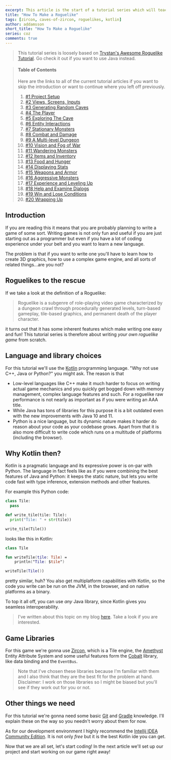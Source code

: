 ```yaml
---
excerpt: This article is the start of a tutorial series which will teach you how to write a roguelike game.
title: "How To Make a Roguelike"
tags: [zircon, caves-of-zircon, roguelikes, kotlin]
author: addamsson
short_title: "How To Make a Roguelike"
series: coz
comments: true
---
```


> This tutorial series is loosely based on [Trystan's Awesome Roguelike Tutorial](http://trystans.blogspot.com/2016/01/roguelike-tutorial-00-table-of-contents.html).
  Go check it out if you want to use Java instead.
  
> #### Table of Contents
>
> Here are the links to all of the current tutorial articles if you want to skip the introduction
> or want to continue where you left off previously.
> 
> 1. [#1 Project Setup](https://hexworks.org/posts/tutorials/2018/12/12/how-to-make-a-roguelike-project-setup.html)
> 2. [#2 Views, Screens, Inputs](https://hexworks.org/posts/tutorials/2018/12/28/how-to-make-a-roguelike-views-screens-inputs.html)
> 3. [#3 Generating Random Caves](https://hexworks.org/posts/tutorials/2019/01/05/how-to-make-a-roguelike-generating-random-caves.html)
> 4. [#4 The Player](https://hexworks.org/posts/tutorials/2019/02/13/how-to-make-a-roguelike-the-player.html)
> 5. [#5 Exploring The Cave](https://hexworks.org/posts/tutorials/2019/02/28/how-to-make-a-roguelike-exploring-the-cave.html)
> 6. [#6 Entity Interactions](https://hexworks.org/posts/tutorials/2019/03/14/how-to-make-a-roguelike-entity-interactions.html)
> 7. [#7 Stationary Monsters](https://hexworks.org/posts/tutorials/2019/03/21/how-to-make-a-roguelike-stationary-monsters.html)
> 8. [#8 Combat and Damage](https://hexworks.org/posts/tutorials/2019/04/02/how-to-make-a-roguelike-combat-and-damage.html)
> 9. [#9 A Multi-level Dungeon](https://hexworks.org/posts/tutorials/2019/04/17/how-to-make-a-roguelike-a-multi-level-dungeon.html)
> 10. [#10 Vision and Fog of War](https://hexworks.org/posts/tutorials/2019/04/27/how-to-make-a-roguelike-vision-and-fog-of-war.html)
> 11. [#11 Wandering Monsters](https://hexworks.org/posts/tutorials/2019/05/07/how-to-make-a-roguelike-wandering-monsters.html)
> 12. [#12 Items and Inventory](https://hexworks.org/posts/tutorials/2019/05/15/how-to-make-a-roguelike-items-and-inventory.html)
> 13. [#13 Food and Hunger](https://hexworks.org/posts/tutorials/2019/05/23/how-to-make-a-roguelike-food-and-hunger.html)
> 14. [#14 Displaying Stats](https://hexworks.org/posts/tutorials/2019/06/14/how-to-make-a-roguelike-displaying-stats.html)
> 15. [#15 Weapons and Armor](https://hexworks.org/posts/tutorials/2019/06/21/how-to-make-a-roguelike-weapons-and-armor.html)
> 16. [#16 Aggressive Monsters](https://hexworks.org/posts/tutorials/2019/06/26/how-to-make-a-roguelike-aggressive-monsters.html)
> 17. [#17 Experience and Leveling Up](https://hexworks.org/posts/tutorials/2019/06/28/how-to-make-a-roguelike-experience-and-leveling-up.html)
> 18. [#18 Help and Examine Dialogs](https://hexworks.org/posts/tutorials/2019/06/30/how-to-make-a-roguelike-help-and-examine-dialogs.html)
> 19. [#19 Win and Lose Conditions](https://hexworks.org/posts/tutorials/2019/07/01/how-to-make-a-roguelike-win-and-lose-conditions.html)
> 20. [#20 Wrapping Up](https://hexworks.org/posts/tutorials/2019/07/02/how-to-make-a-roguelike-wrapping-up.html)
  
## Introduction

If you are reading this it means that you are probably planning to write a game of some sort.
Writing games is not only fun and useful if you are just starting out as a programmer but even
if you have a lot of coding experience under your belt and you want to learn a new language.

The problem is that if you want to write one you'll have to learn how to create 3D graphics,
how to use a complex game engine, and all sorts of related things...are you not?

## Roguelikes to the rescue

If we take a look at the definition of a Roguelike:

> Roguelike is a subgenre of role-playing video game characterized by a dungeon crawl through procedurally generated levels, turn-based gameplay, tile-based graphics, and permanent death of the player character.

it turns out that it has some inherent features which make writing one easy and fun!
This tutorial series is therefore about writing *your own roguelike game* from scratch.

## Language and library choices

For this tutorial we'll use the [Kotlin](https://kotlinlang.org/) programming language.
"Why not use C++, Java or Python?" you might ask. The reason is that

- Low-level languages like C++ make it much harder to focus on writing actual game mechanics
  and you quickly get bogged down with memory management, complex language features and such.
  For a roguelike raw performance is not nearly as important as if you were writing an AAA title.
- While Java has tons of libraries for this purpose it is a bit outdated even with the new improvements
  with Java 10 and 11.
- Python is a nice language, but its dynamic nature makes it harder do reason about your code
  as your codebase grows. Apart from that it is also more difficult to write code which runs on
  a multitude of platforms (including the browser).

## Why Kotlin then?

Kotlin is a pragmatic language and its expressive power is on-par with Python. The language in
fact feels like as if you were combining the best features of Java and Python: it keeps the static
nature, but lets you write code fast with type inference, extension methods and other features.

For example this Python code:

```python
class Tile:
  pass

def write_tile(tile: Tile):
  print("Tile: " + str(tile))

write_tile(Tile())
```

looks like this in Kotlin:

```kotlin
class Tile

fun writeTile(tile: Tile) =
    println("Tile: $tile")

writeTile(Tile())
```

pretty similar, huh? You also get multiplatform capabilities with Kotlin, so the code you write can be
run on the JVM, in the browser, and on native platforms as a binary.

To top it all off, you can use *any* Java library, since Kotlin gives you seamless interoperability.

> I've written about this topic on my blog [here](http://the-cogitator.com/posts/blog/2017/05/19/kotlin-is-the-new-java.html).
  Take a look if you are interested.

## Game Libraries

For this game we're gonna use [Zircon](https://github.com/Hexworks/zircon), which is a Tile engine,
the [Amethyst](https://github.com/Hexworks/amethyst) Entity Attribute System and some useful features
form the [Cobalt](https://github.com/Hexworks/cobalt) library, like data binding and the `EventBus`.

> Note that I've chosen these libraries because I'm familiar with them and I also think that they are
  the best fit for the problem at hand. Disclaimer: I work on those libraries so I might be biased
  but you'll see if they work out for you or not.
  
## Other things we need

For this tutorial we're gonna need some basic [Git](https://git-scm.com/) and [Gradle](https://gradle.org/)
knowledge. I'll explain these on the way so you needn't worry about them for now.

As for our development environment I highly recommend the [Intellij IDEA Community Edition](https://www.jetbrains.com/idea/download).
It is not only *free* but it is the best Kotlin ide you can get.
  
Now that we are all set, let's start coding! In the next article we'll set up our project
and start working on our game right away!
